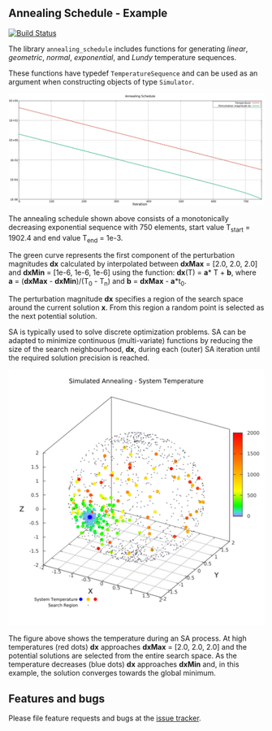 ##  Annealing Schedule - Example
[![Build Status](https://travis-ci.com/simphotonics/simulated_annealing.svg?branch=main)](https://travis-ci.com/simphotonics/simulated_annealing)

The library `annealing_schedule` includes functions for generating
*linear*, *geometric*, *normal*, *exponential*, and *Lundy*
temperature sequences.

These functions have typedef `TemperatureSequence` and can be used as an argument when
constructing objects of type `Simulator`.


![Annealing Schedule](https://raw.githubusercontent.com/simphotonics/simulated_annealing/main/example/plots/annealing_schedule.jpg)

The annealing schedule shown above consists of a monotonically decreasing exponential sequence
with 750 elements, start value T<sub>start</sub> = 1902.4 and end value T<sub>end</sub> = 1e-3.

The green curve represents the first component of the perturbation magnitudes **dx**
calculated by interpolated between **dxMax**&nbsp;=&nbsp;\[2.0,&nbsp;2.0,&nbsp;2.0\]
and **dxMin**&nbsp;=&nbsp;\[1e-6,&nbsp;1e-6,&nbsp;1e-6\] using the
function: **dx**(T)&nbsp;=&nbsp;**a**\*&nbsp;T&nbsp;+&nbsp;**b**,
where **a**&nbsp;=&nbsp;(**dxMax**&nbsp;-&nbsp;**dxMin**)/(T<sub>0</sub>&nbsp;-&nbsp;T<sub>n</sub>) and **b**&nbsp;=&nbsp;**dxMax**&nbsp;-&nbsp;**a**\*t<sub>0</sub>.

The perturbation magnitude **dx** specifies a region of the search space around
the current solution **x**. From this region a random point is selected as the
next potential solution.

SA is typically used to solve discrete optimization problems.
SA can be adapted to minimize continuous (multi-variate) functions by reducing the size of the
search neighbourhood, **dx**, during each (outer) SA iteration until the required solution precision
is reached.


![Temperature 3D](https://raw.githubusercontent.com/simphotonics/simulated_annealing/main/example/plots/temperature.jpg)

The figure above shows the temperature during an SA process. At high temperatures (red dots) **dx** approaches **dxMax**&nbsp;=&nbsp;\[2.0,&nbsp;2.0,&nbsp;2.0\] and the potential solutions are selected from the entire search space.
As the temperature decreases (blue dots) **dx** approaches **dxMin** and, in this example, the solution converges towards the global minimum.

## Features and bugs
Please file feature requests and bugs at the [issue tracker].

[issue tracker]: https://github.com/simphotonics/simulated_annealing/issues

